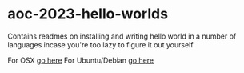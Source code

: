# aoc-2023-hello-worlds

Contains readmes on installing and writing hello world in a number of languages incase you're too lazy to figure it out yourself

For OSX [go here](aoc-osx-lang-installs.md)
For Ubuntu/Debian [go here](aoc-debian-lang-installs.md)
